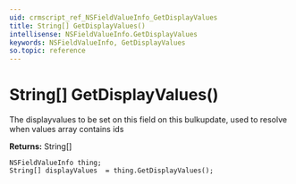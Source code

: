 ```yaml
---
uid: crmscript_ref_NSFieldValueInfo_GetDisplayValues
title: String[] GetDisplayValues()
intellisense: NSFieldValueInfo.GetDisplayValues
keywords: NSFieldValueInfo, GetDisplayValues
so.topic: reference
---
```


# String[] GetDisplayValues()

The displayvalues to be set on this field on this bulkupdate, used to resolve when values array contains ids

**Returns:** String[]

```crmscript
NSFieldValueInfo thing;
String[] displayValues  = thing.GetDisplayValues();
```

